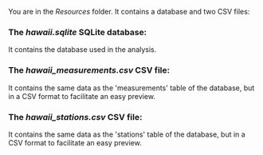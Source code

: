You are in the *Resources* folder. It contains a database and two CSV files:

### The *hawaii.sqlite* SQLite database:

It contains the database used in the analysis.

### The *hawaii_measurements.csv* CSV file:

It contains the same data as the 'measurements' table of the database, but in a CSV format to facilitate an easy preview.

### The *hawaii_stations.csv* CSV file:

It contains the same data as the 'stations' table of the database, but in a CSV format to facilitate an easy preview.